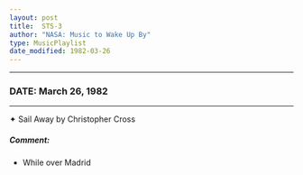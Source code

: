 ```yaml
---
layout: post
title:  STS-3
author: "NASA: Music to Wake Up By"
type: MusicPlaylist
date_modified: 1982-03-26
---
```


----
### DATE: March 26, 1982
----
✦ Sail Away by Christopher Cross

##### Comment:
* While over Madrid
